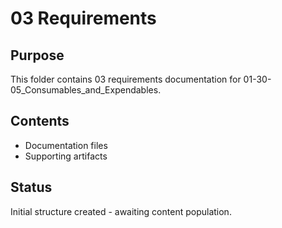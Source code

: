 # 03 Requirements

## Purpose
This folder contains 03 requirements documentation for 01-30-05_Consumables_and_Expendables.

## Contents
- Documentation files
- Supporting artifacts

## Status
Initial structure created - awaiting content population.

